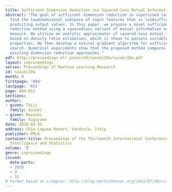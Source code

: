 ```yaml
---
title: Sufficient Dimension Reduction via Squared-loss Mutual Information Estimation
abstract: "The goal of sufficient dimension reduction in supervised learning is to
  find the lowdimensional subspace of input features that is \x1Asufficient\x1A for
  predicting output values. In this paper, we propose a novel sufficient dimension
  reduction method using a squaredloss variant of mutual information as a dependency
  measure. We utilize an analytic approximator of squared-loss mutual information
  based on density ratio estimation, which is shown to possess suitable convergence
  properties. We then develop a natural gradient algorithm for sufficient subspace
  search. Numerical experiments show that the proposed method compares favorably with
  existing dimension reduction approaches."
pdf: http://proceedings.mlr.press/v9/suzuki10a/suzuki10a.pdf
layout: inproceedings
series: Proceedings of Machine Learning Research
id: suzuki10a
month: 0
firstpage: '804'
lastpage: '811'
page: 804-811
sections: 
author:
- given: Taiji
  family: Suzuki
- given: Masashi
  family: Sugiyama
date: 2010-03-31
address: Chia Laguna Resort, Sardinia, Italy
publisher: PMLR
container-title: Proceedings of the Thirteenth International Conference on Artificial
  Intelligence and Statistics
volume: '9'
genre: inproceedings
issued:
  date-parts:
  - 2010
  - 3
  - 31
# Format based on citeproc: http://blog.martinfenner.org/2013/07/30/citeproc-yaml-for-bibliographies/
---
```

